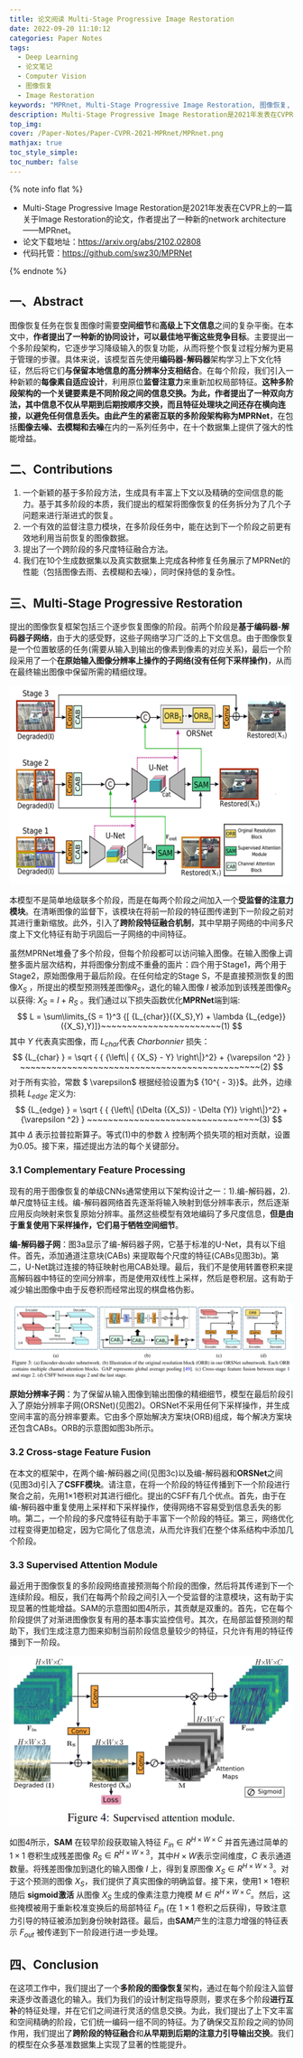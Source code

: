 ```yaml
---
title: 论文阅读 Multi-Stage Progressive Image Restoration
date: 2022-09-20 11:10:12
categories: Paper Notes
tags: 
  - Deep Learning
  - 论文笔记
  - Computer Vision
  - 图像恢复
  - Image Restoration
keywords: "MPRnet, Multi-Stage Progressive Image Restoration, 图像恢复, Image Restoration"
description: Multi-Stage Progressive Image Restoration是2021年发表在CVPR上的一篇关于Image Restoration的论文，作者提出了一种新的network architecture——MPRnet
top_img: 
cover: /Paper-Notes/Paper-CVPR-2021-MPRnet/MPRnet.png
mathjax: true
toc_style_simple:
toc_number: false
---
```


{% note info flat %}

- Multi-Stage Progressive Image Restoration是2021年发表在CVPR上的一篇关于Image Restoration的论文，作者提出了一种新的network architecture——MPRnet。
- 论文下载地址：https://arxiv.org/abs/2102.02808
- 代码托管：https://github.com/swz30/MPRNet

{% endnote %}

## 一、Abstract

图像恢复任务在恢复图像时需要**空间细节**和**高级上下文信息**之间的复杂平衡。在本文中，**作者提出了一种新的协同设计，可以最佳地平衡这些竞争目标**。主要提出一个多阶段架构，它逐步学习降级输入的恢复功能，从而将整个恢复过程分解为更易于管理的步骤。具体来说，该模型首先使用**编码器-解码器**架构学习上下文化特征，然后将它们**与保留本地信息的高分辨率分支相结合**。在每个阶段，我们引入一种新颖的**每像素自适应设计**，利用原位**监督注意力**来重新加权局部特征。**这种多阶段架构的一个关键要素是不同阶段之间的信息交换。**为此，作者提出了一种双向方法，其中信息不仅从早期到后期按顺序交换，而且特征处理块之间还存在横向连接，以避免任何信息丢失。由此产生的紧密互联的多阶段架构称为**MPRNet**，在包括**图像去噪、去模糊和去噪**在内的一系列任务中，在十个数据集上提供了强大的性能增益。

## 二、Contributions

1. 一个新颖的基于多阶段方法，生成具有丰富上下文以及精确的空间信息的能力。基于其多阶段的本质，我们提出的框架将图像恢复的任务拆分为了几个子问题来进行渐进式的恢复。
2. 一个有效的监督注意力模块，在多阶段任务中，能在达到下一个阶段之前更有效地利用当前恢复的图像数据。
3. 提出了一个跨阶段的多尺度特征融合方法。
4. 我们在10个生成数据集以及真实数据集上完成各种修复任务展示了MPRNet的性能（包括图像去雨、去模糊和去噪），同时保持低的复杂性。

## 三、Multi-Stage Progressive Restoration

提出的图像恢复框架包括三个逐步恢复图像的阶段。前两个阶段是**基于编码器-解码器子网络**，由于大的感受野，这些子网络学习广泛的上下文信息。由于图像恢复是一个位置敏感的任务(需要从输入到输出的像素到像素的对应关系)，最后一个阶段采用了一个**在原始输入图像分辨率上操作的子网络(没有任何下采样操作)**，从而在最终输出图像中保留所需的精细纹理。

![structure](Paper-CVPR-2021-MPRnet/MPRnet.png)

本模型不是简单地级联多个阶段，而是在每两个阶段之间加入一个**受监督的注意力模块**。在清晰图像的监督下，该模块在将前一阶段的特征图传递到下一阶段之前对其进行重新缩放。此外，引入了**跨阶段特征融合机制**，其中早期子网络的中间多尺度上下文化特征有助于巩固后一子网络的中间特征。

虽然MPRNet堆叠了多个阶段，但每个阶段都可以访问输入图像。在输入图像上调整多面片层次结构，并将图像分割成不重叠的面片：四个用于Stage1，两个用于Stage2，原始图像用于最后阶段。在任何给定的Stage S，不是直接预测恢复的图像${X_S}$ ，所提出的模型预测残差图像$R_S$，退化的输入图像 $I$ 被添加到该残差图像$R_S$ 以获得: $X_S$ = $I$ + $R_S$ 。我们通过以下损失函数优化**MPRNet**端到端:
$$
L = \sum\limits_{S = 1}^3 {[ {L_{char}}({X_S},Y) + \lambda {L_{edge}}({X_S},Y)]}~~~~~~~~~~~~~~~~~~~~~~~(1)
$$
其中 $Y$ 代表真实图像，而 ${L_{char}}$代表 *Charbonnier* 损失：
$$
{L_{char} } = \sqrt { { {\left\| { {X_S} - Y} \right\|}^2} + {\varepsilon ^2} } ~~~~~~~~~~~~~~~~~~~~~~~~~~~~~~~~~~~~~~~~~~~~~~(2)
$$
对于所有实验，常数 $ \varepsilon$ 根据经验设置为$ {10^{ - 3}}$。此外，边缘损耗 $L_{edge}$ 定义为:
$$
{L_{edge} } = \sqrt { { {\left\| {\Delta ({X_S}) - \Delta (Y)} \right\|}^2} + {\varepsilon ^2} } ~~~~~~~~~~~~~~~~~~~~~~~~~~~~~~~~~(3)
$$
其中 $\Delta$ 表示拉普拉斯算子。等式(1)中的参数 $\lambda$ 控制两个损失项的相对贡献，设置为0.05。接下来，描述提出方法的每个关键部分。



###  3.1 Complementary Feature Processing

现有的用于图像恢复的单级CNNs通常使用以下架构设计之一：1).编-解码器，2).单尺度特征主线。编-解码器网络首先逐渐将输入映射到低分辨率表示，然后逐渐应用反向映射来恢复原始分辨率。虽然这些模型有效地编码了多尺度信息，**但是由于重复使用下采样操作，它们易于牺牲空间细节**。

**编-解码器子网**：图3a显示了编-解码器子网，它基于标准的U-Net，具有以下组件。首先，添加通道注意块(CABs) 来提取每个尺度的特征(CABs见图3b)。第二，U-Net跳过连接的特征映射也用CAB处理。最后，我们不是使用转置卷积来提高解码器中特征的空间分辨率，而是使用双线性上采样，然后是卷积层。这有助于减少输出图像中由于反卷积而经常出现的棋盘格伪影。

![](Paper-CVPR-2021-MPRnet/figure3.png)

**原始分辨率子网**：为了保留从输入图像到输出图像的精细细节，模型在最后阶段引入了原始分辨率子网(ORSNet)(见图2)。ORSNet不采用任何下采样操作，并生成空间丰富的高分辨率要素。它由多个原始解决方案块(ORB)组成，每个解决方案块还包含CABs。ORB的示意图如图3b所示。

### 3.2 Cross-stage Feature Fusion

在本文的框架中，在两个编-解码器之间(见图3c)以及编-解码器和**ORSNet**之间(见图3d)引入了**CSFF模块**。请注意，在将一个阶段的特征传播到下一个阶段进行聚合之前，先用1×1卷积对其进行细化。提出的CSFF有几个优点。首先，由于在编-解码器中重复使用上采样和下采样操作，使得网络不容易受到信息丢失的影响。第二，一个阶段的多尺度特征有助于丰富下一个阶段的特征。第三，网络优化过程变得更加稳定，因为它简化了信息流，从而允许我们在整个体系结构中添加几个阶段。

### 3.3 Supervised Attention Module

最近用于图像恢复的多阶段网络直接预测每个阶段的图像，然后将其传递到下一个连续阶段。相反，我们在每两个阶段之间引入一个受监督的注意模块，这有助于实现显著的性能增益。SAM的示意图如图4所示，其贡献是双重的。首先，它在每个阶段提供了对渐进图像恢复有用的基本事实监控信号。其次，在局部监督预测的帮助下，我们生成注意力图来抑制当前阶段信息量较少的特征，只允许有用的特征传播到下一阶段。

![Figure4](Paper-CVPR-2021-MPRnet/figure4.png)

如图4所示，**SAM** 在较早阶段获取输入特征 ${F_{in} } \in {R^{H \times W \times C } }$ 并首先通过简单的 ${1 \times 1}$ 卷积生成残差图像 ${R_S} \in {R^{H \times W \times 3} }$，其中${H \times W}$表示空间维度，$C$ 表示通道数量。将残差图像加到退化的输入图像 $I$ 上，得到复原图像 ${X_S} \in R^{H \times W \times 3}$。对于这个预测的图像 ${X_S}$，我们提供了真实图像的明确监督。接下来，使用${1 \times 1}$卷积随后 **sigmoid激活** 从图像 ${X_S}$ 生成的像素注意力掩模 ${M \in {R^{H \times W \times C} } }$。然后，这些掩模被用于重新校准变换后的局部特征 ${F_{in} }$  (在 ${1 \times 1}$ 卷积之后获得)，导致注意力引导的特征被添加到身份映射路径。最后，由**SAM**产生的注意力增强的特征表示  ${ F_{out} }$ 被传递到下一阶段进行进一步处理。

## 四、Conclusion

在这项工作中，我们提出了一个**多阶段的图像恢复**架构，通过在每个阶段注入监督来逐步改善退化的输入。我们为我们的设计制定指导原则，要求在多个阶段**进行互补**的特征处理，并在它们之间进行灵活的信息交换。为此，我们提出了上下文丰富和空间精确的阶段，它们统一编码一组不同的特征。为了确保交互阶段之间的协同作用，我们提出了**跨阶段的特征融合**和**从早期到后期的注意力引导输出交换**。我们的模型在众多基准数据集上实现了显著的性能提升。
